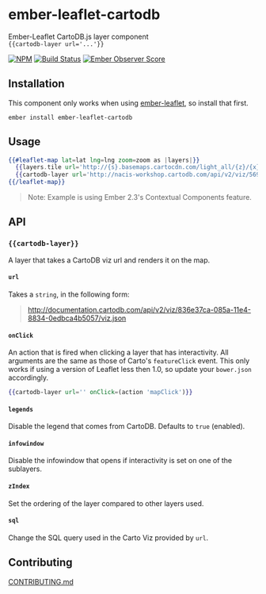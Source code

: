 # ember-leaflet-cartodb

Ember-Leaflet CartoDB.js layer component  
`{{cartodb-layer url='...'}}`

[![NPM][npm-badge-img]][npm-badge-link]
[![Build Status][travis-badge]][travis-badge-url]
[![Ember Observer Score][ember-observer-badge]][ember-observer-url]

## Installation

This component only works when using [ember-leaflet], so install that first.

```shell
ember install ember-leaflet-cartodb
```

## Usage

```hbs
{{#leaflet-map lat=lat lng=lng zoom=zoom as |layers|}}
  {{layers.tile url='http://{s}.basemaps.cartocdn.com/light_all/{z}/{x}/{y}.png'}}
  {{cartodb-layer url='http://nacis-workshop.cartodb.com/api/v2/viz/569d1940-336d-11e3-af98-5f54611e93d5/viz.json' zIndex=1}}
{{/leaflet-map}}
```

> Note: Example is using Ember 2.3's Contextual Components feature.

## API

### `{{cartodb-layer}}`

A layer that takes a CartoDB viz url and renders it on the map.

#### `url`

Takes a `string`, in the following form:

> http://documentation.cartodb.com/api/v2/viz/836e37ca-085a-11e4-8834-0edbca4b5057/viz.json

#### `onClick`

An action that is fired when clicking a layer that has interactivity. All arguments are the same as those of
Carto's `featureClick` event. This only works if using a version of Leaflet less then 1.0, so update your `bower.json` accordingly.

```hbs
{{cartodb-layer url='' onClick=(action 'mapClick')}}
```

#### `legends`

Disable the legend that comes from CartoDB. Defaults to `true` (enabled).

#### `infowindow`

Disable the infowindow that opens if interactivity is set on one of the sublayers.

#### `zIndex`

Set the ordering of the layer compared to other layers used.

#### `sql`

Change the SQL query used in the Carto Viz provided by `url`.

## Contributing

[CONTRIBUTING.md]



[npm-badge-img]: https://badge.fury.io/js/ember-leaflet-cartodb.svg
[npm-badge-link]: http://badge.fury.io/js/ember-leaflet-cartodb
[travis-badge]: https://travis-ci.org/knownasilya/ember-leaflet-cartodb.svg
[travis-badge-url]: https://travis-ci.org/knownasilya/ember-leaflet-cartodb
[ember-observer-badge]: http://emberobserver.com/badges/ember-leaflet-cartodb.svg
[ember-observer-url]: http://emberobserver.com/addons/ember-leaflet-cartodb
[ember-leaflet]: http://www.ember-leaflet.com/
[CONTRIBUTING.md]: CONTRIBUTING.md
